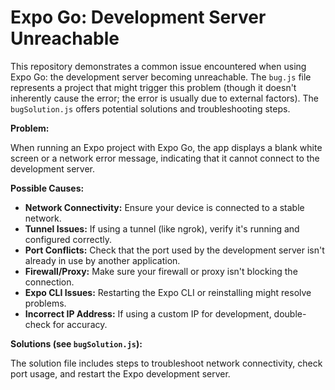 # Expo Go: Development Server Unreachable

This repository demonstrates a common issue encountered when using Expo Go: the development server becoming unreachable.  The `bug.js` file represents a project that might trigger this problem (though it doesn't inherently cause the error; the error is usually due to external factors). The `bugSolution.js` offers potential solutions and troubleshooting steps.

**Problem:**

When running an Expo project with Expo Go, the app displays a blank white screen or a network error message, indicating that it cannot connect to the development server.

**Possible Causes:**

* **Network Connectivity:**  Ensure your device is connected to a stable network.
* **Tunnel Issues:** If using a tunnel (like ngrok), verify it's running and configured correctly.
* **Port Conflicts:** Check that the port used by the development server isn't already in use by another application.
* **Firewall/Proxy:**  Make sure your firewall or proxy isn't blocking the connection.
* **Expo CLI Issues:** Restarting the Expo CLI or reinstalling might resolve problems.
* **Incorrect IP Address:** If using a custom IP for development, double-check for accuracy.

**Solutions (see `bugSolution.js`):**

The solution file includes steps to troubleshoot network connectivity, check port usage, and restart the Expo development server.